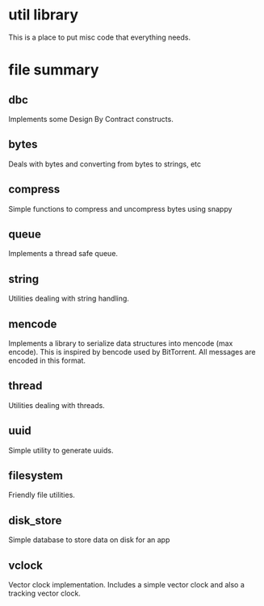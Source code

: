 util library
===================================================================

This is a place to put misc code that everything needs.

file summary
===================================================================

dbc         
-------------------------------------------------------------------

Implements some Design By Contract constructs. 

bytes      
-------------------------------------------------------------------

Deals with bytes and converting from bytes to strings, etc

compress   
-------------------------------------------------------------------

Simple functions to compress and uncompress bytes using snappy

queue      
-------------------------------------------------------------------

Implements a thread safe queue.

string     
-------------------------------------------------------------------

Utilities dealing with string handling.

mencode    
-------------------------------------------------------------------

Implements a library to serialize data structures into 
mencode (max encode). This is inspired by bencode used
by BitTorrent. All messages are encoded in this format.

thread     
-------------------------------------------------------------------

Utilities dealing with threads.

uuid       
-------------------------------------------------------------------

Simple utility to generate uuids.

filesystem 
-------------------------------------------------------------------

Friendly file utilities.

disk_store 
-------------------------------------------------------------------

Simple database to store data on disk for an app

vclock     
-------------------------------------------------------------------

Vector clock implementation. Includes a simple vector clock 
and also a tracking vector clock.
